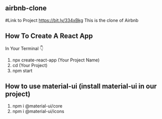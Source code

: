 
## airbnb-clone
#Link to Project
https://bit.ly/334xBkg 
This is the clone of Airbnb

## How To Create A React App
In Your Terminal 👇
1. npx create-react-app (Your Project Name)
2. cd (Your Project)
3. npm start

## How to use material-ui (install material-ui in our project)
1. npm i @material-ui/core
2. npm i @material-ui/icons

